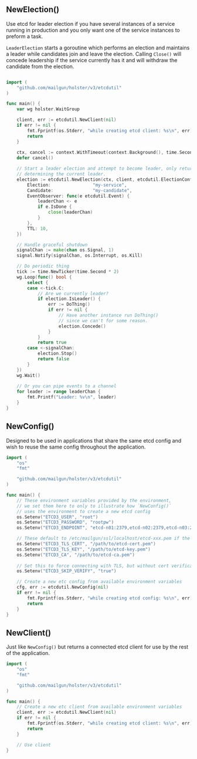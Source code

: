 ## NewElection()
Use etcd for leader election if you have several instances of a service running in production
and you only want one of the service instances to preform a task.

`LeaderElection` starts a goroutine which performs an election and maintains a leader
while candidates join and leave the election. Calling `Close()` will concede leadership if
the service currently has it and will withdraw the candidate from the election.

```go

import (
    "github.com/mailgun/holster/v3/etcdutil"
)

func main() {
    var wg holster.WaitGroup

    client, err := etcdutil.NewClient(nil)
    if err != nil {
        fmt.Fprintf(os.Stderr, "while creating etcd client: %s\n", err)
        return
    }
    
	ctx, cancel := context.WithTimeout(context.Background(), time.Second*10)
	defer cancel()

    // Start a leader election and attempt to become leader, only returns after
    // determining the current leader.
	election := etcdutil.NewElection(ctx, client, etcdutil.ElectionConfig{
		Election:                "my-service",
		Candidate:               "my-candidate",
		EventObserver: func(e etcdutil.Event) {
			leaderChan <- e
			if e.IsDone {
				close(leaderChan)
			}
		},
		TTL: 10,
	})

    // Handle graceful shutdown
    signalChan := make(chan os.Signal, 1)
    signal.Notify(signalChan, os.Interrupt, os.Kill)

    // Do periodic thing
    tick := time.NewTicker(time.Second * 2)
    wg.Loop(func() bool {
        select {
        case <-tick.C:
            // Are we currently leader?
            if election.IsLeader() {
                err := DoThing()
                if err != nil {
                    // Have another instance run DoThing()
                    // since we can't for some reason.
                    election.Concede()
                }
            }
            return true
        case <-signalChan:
            election.Stop()
            return false
        }
    })
    wg.Wait()
    
    // Or you can pipe events to a channel
    for leader := range leaderChan {
    	fmt.Printf("Leader: %v\n", leader)
    }
}
```

## NewConfig()
Designed to be used in applications that share the same etcd config
and wish to reuse the same config throughout the application.

```go
import (
    "os"
    "fmt"

    "github.com/mailgun/holster/v3/etcdutil"
)

func main() {
    // These environment variables provided by the environment,
    // we set them here to only to illustrate how `NewConfig()`
    // uses the environment to create a new etcd config
    os.Setenv("ETCD3_USER", "root")
    os.Setenv("ETCD3_PASSWORD", "rootpw")
    os.Setenv("ETCD3_ENDPOINT", "etcd-n01:2379,etcd-n02:2379,etcd-n03:2379")

    // These default to /etc/mailgun/ssl/localhost/etcd-xxx.pem if the files exist
    os.Setenv("ETCD3_TLS_CERT", "/path/to/etcd-cert.pem")
    os.Setenv("ETCD3_TLS_KEY", "/path/to/etcd-key.pem")
    os.Setenv("ETCD3_CA", "/path/to/etcd-ca.pem")
    
    // Set this to force connecting with TLS, but without cert verification
    os.Setenv("ETCD3_SKIP_VERIFY", "true")

    // Create a new etc config from available environment variables
    cfg, err := etcdutil.NewConfig(nil)
    if err != nil {
        fmt.Fprintf(os.Stderr, "while creating etcd config: %s\n", err)
        return
    }
}
```

## NewClient()
Just like `NewConfig()` but returns a connected etcd client for use by the
rest of the application.

```go
import (
    "os"
    "fmt"

    "github.com/mailgun/holster/v3/etcdutil"
)

func main() {
    // Create a new etc client from available environment variables
    client, err := etcdutil.NewClient(nil)
    if err != nil {
        fmt.Fprintf(os.Stderr, "while creating etcd client: %s\n", err)
        return
    }

    // Use client
}
```
